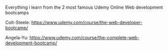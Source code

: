 Everything i learn from the 2 most famous Udemy Online Web development bootcamps

Colt-Steele: https://www.udemy.com/course/the-web-developer-bootcamp/

Angela-Yu: https://www.udemy.com/course/the-complete-web-development-bootcamp/
